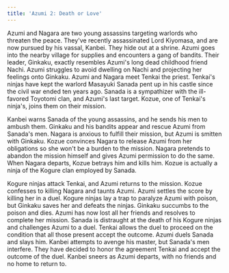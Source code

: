 ```yaml
---
title: 'Azumi 2: Death or Love'
---
```


Azumi and Nagara are two young assassins targeting warlords who threaten the
peace. They've recently assassinated Lord Kiyomasa, and are now pursued by his
vassal, Kanbei. They hide out at a shrine. Azumi goes into the nearby village
for supplies and encounters a gang of bandits. Their leader, Ginkaku, exactly
resembles Azumi's long dead childhood friend Nachi. Azumi struggles to avoid
dwelling on Nachi and projecting her feelings onto Ginkaku. Azumi and Nagara
meet Tenkai the priest. Tenkai's ninjas have kept the warlord Masayuki Sanada pent up
in his castle since the civil war ended ten years ago. Sanada is a sympathizer
with the ill-favored Toyotomi clan, and Azumi's last target. Kozue, one of
Tenkai's ninja's, joins them on their mission.

Kanbei warns Sanada of the young assassins, and he sends his men to ambush
them. Ginkaku and his bandits appear and rescue Azumi from Sanada's men.
Nagara is anxious to fulfill their mission, but Azumi is smitten with Ginkaku.
Kozue convinces Nagara to release Azumi from her obligations so she won't be a
burden to the mission. Nagara pretends to abandon the mission himself and gives
Azumi permission to do the same. When Nagara departs, Kozue betrays him and
kills him. Kozue is actually a ninja of the Kogure clan employed by Sanada.

Kogure ninjas attack Tenkai, and Azumi returns to the mission. Kozue confesses
to killing Nagara and taunts Azumi. Azumi settles the score by killing her in a
duel. Kogure ninjas lay a trap to paralyze Azumi with poison, but Ginkaku saves
her and defeats the ninjas. Ginkaku succumbs to the poison and dies. Azumi has
now lost all her friends and resolves to complete her mission. Sanada is
distraught at the death of his Kogure ninjas and challenges Azumi to a duel.
Tenkai allows the duel to proceed on the condition that all those present accept
the outcome. Azumi duels Sanada and slays him. Kanbei attempts to avenge his
master, but Sanada's men interfere. They have decided to honor the agreement
Tenkai and accept the outcome of the duel. Kanbei sneers as Azumi departs, with
no friends and no home to return to.
